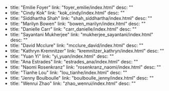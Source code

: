   - title: "Emilie Foyer"
    link: "foyer_emilie/index.html"
    desc: ""
  - title: "Cindy Kok"
    link: "kok_cindy/index.html"
    desc: ""
  - title: "Siddhartha Shah"
    link: "shah_siddhartha/index.html"
    desc: ""
  - title: "Marilyn Bowen"
    link: "bowen_marilyn/index.html"
    desc: ""
  - title: "Danielle Carr"
    link: "carr_danielle/index.html"
    desc: ""
  - title: "Sayantani Mukherjee"
    link: "mukherjee_sayantani/index.html"
    desc: ""
  - title: "David Mcclure"
    link: "mcclure_david/index.html"
    desc: ""
  - title: "Kathryn Kremnitzer"
    link: "kremnitzer_kathryn/index.html"
    desc: ""
  - title: "Yuan Yi"
    link: "yi_yuan/index.html"
    desc: ""
  - title: "Ana Estrades"
    link: "estrades_ana/index.html"
    desc: ""
  - title: "Naomi Rosenkranz"
    link: "rosenkranz_naomi/index.html"
    desc: ""
  - title: "Tianhe Lou"
    link: "lou_tianhe/index.html"
    desc: ""
  - title: "Jenny Boulboulle"
    link: "boulboulle_jenny/index.html"
    desc: ""
  - title: "Wenrui Zhao"
    link: "zhao_wenrui/index.html"
    desc: ""

